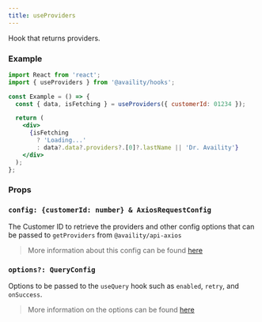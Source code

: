 ```yaml
---
title: useProviders
---
```


Hook that returns providers.

### Example

```jsx
import React from 'react';
import { useProviders } from '@availity/hooks';

const Example = () => {
  const { data, isFetching } = useProviders({ customerId: 01234 });

  return (
    <div>
      {isFetching
        ? 'Loading...'
        : data?.data?.providers?.[0]?.lastName || 'Dr. Availity'}
    </div>
  );
};
```

### Props

### `config: {customerId: number} & AxiosRequestConfig`

The Customer ID to retrieve the providers and other config options that can be passed to `getProviders` from `@availity/api-axios`

> More information about this config can be found [here](https://availity.github.io/sdk-js/api/getting-started/#config-1)

### `options?: QueryConfig`

Options to be passed to the `useQuery` hook such as `enabled`, `retry`, and `onSuccess`.

> More information on the options can be found [here](https://react-query.tanstack.com/docs/api/#usequery)
